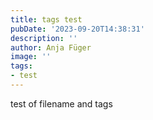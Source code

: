 ```yaml
---
title: tags test
pubDate: '2023-09-20T14:38:31'
description: ''
author: Anja Füger
image: ''
tags:
- test
---
```


test of filename and tags